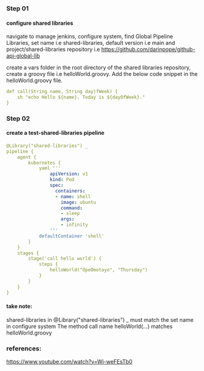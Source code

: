 ### Step 01

#### configure shared libraries

navigate to manage jenkins, configure system, find Global Pipeline Libraries, set name i.e shared-libraries, default version i.e main and project/shared-libraries repository i.e https://github.com/darinpope/github-api-global-lib

create a vars folder in the root directory of the shared libraries repository, create a groovy file i.e helloWorld.groovy.
Add the below code snippet in the helloWorld.groovy file.

```yaml
def call(String name, String day)fWeek) {
    sh "echo Hello ${name}. Today is ${dayOfWeek}."
}
```

### Step 02

#### create a test-shared-libraries pipeline

```yaml
@Library("shared-libraries") _
pipeline {
    agent {
        kubernetes {
            yaml '''
                apiVersion: v1
                kind: Pod
                spec:
                  containers:
                  - name: shell
                    image: ubuntu
                    command:
                    - sleep
                    args:
                    - infinity
                '''
            defaultContainer 'shell'
        }
    }
    stages {
        stage('call hello world') {
            steps {
                helloWorld("OpeOmotayo", "Thursday")
            }
        }
    }
}
```

#### take note:
shared-libraries in @Library("shared-libraries") _ must match the set name in configure system
The method call name helloWorld(...) matches helloWorld.groovy 

### references:
https://www.youtube.com/watch?v=Wj-weFEsTb0
